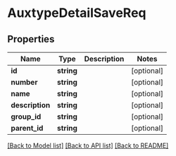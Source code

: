 # AuxtypeDetailSaveReq

## Properties
Name | Type | Description | Notes
------------ | ------------- | ------------- | -------------
**id** | **string** |  | [optional] 
**number** | **string** |  | [optional] 
**name** | **string** |  | [optional] 
**description** | **string** |  | [optional] 
**group_id** | **string** |  | [optional] 
**parent_id** | **string** |  | [optional] 

[[Back to Model list]](../README.md#documentation-for-models) [[Back to API list]](../README.md#documentation-for-api-endpoints) [[Back to README]](../README.md)


